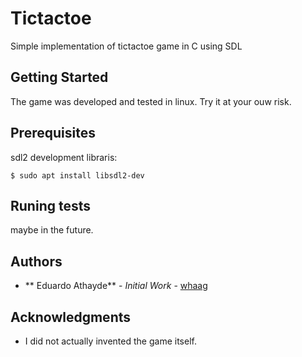 # Tictactoe

Simple implementation of tictactoe game in C using SDL

## Getting Started

The game was developed and tested in linux. Try it at your ouw risk.

## Prerequisites

sdl2 development libraris:

```
$ sudo apt install libsdl2-dev
```

## Runing tests

maybe in the future.

## Authors
* ** Eduardo Athayde** - *Initial Work* - [whaag](https://github.com/whaag)

## Acknowledgments
* I did not actually invented the game itself.
